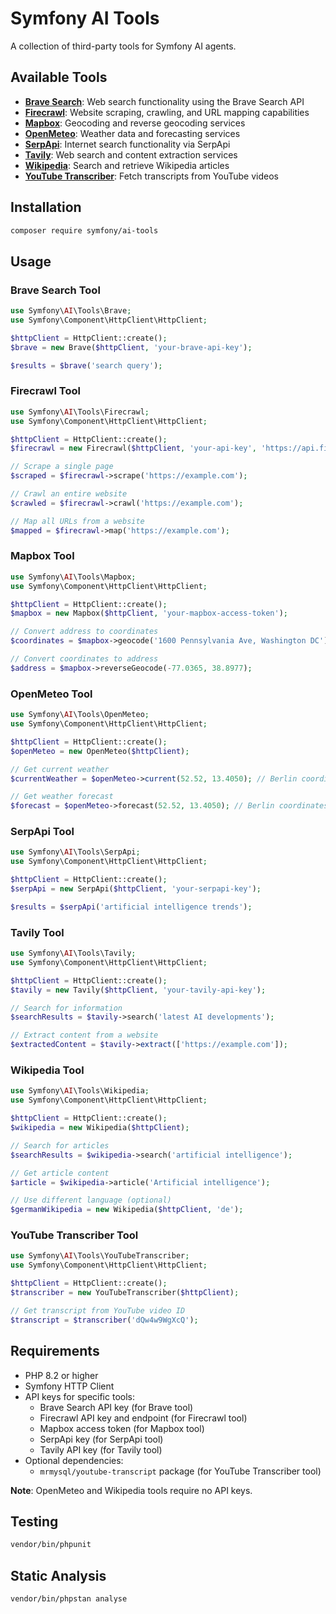 # Symfony AI Tools

A collection of third-party tools for Symfony AI agents.

## Available Tools

- [**Brave Search**](#brave-search-tool): Web search functionality using the Brave Search API
- [**Firecrawl**](#firecrawl-tool): Website scraping, crawling, and URL mapping capabilities
- [**Mapbox**](#mapbox-tool): Geocoding and reverse geocoding services
- [**OpenMeteo**](#openmeteo-tool): Weather data and forecasting services
- [**SerpApi**](#serpapi-tool): Internet search functionality via SerpApi
- [**Tavily**](#tavily-tool): Web search and content extraction services
- [**Wikipedia**](#wikipedia-tool): Search and retrieve Wikipedia articles
- [**YouTube Transcriber**](#youtube-transcriber-tool): Fetch transcripts from YouTube videos

## Installation

```bash
composer require symfony/ai-tools
```

## Usage

### Brave Search Tool

```php
use Symfony\AI\Tools\Brave;
use Symfony\Component\HttpClient\HttpClient;

$httpClient = HttpClient::create();
$brave = new Brave($httpClient, 'your-brave-api-key');

$results = $brave('search query');
```

### Firecrawl Tool

```php
use Symfony\AI\Tools\Firecrawl;
use Symfony\Component\HttpClient\HttpClient;

$httpClient = HttpClient::create();
$firecrawl = new Firecrawl($httpClient, 'your-api-key', 'https://api.firecrawl.dev');

// Scrape a single page
$scraped = $firecrawl->scrape('https://example.com');

// Crawl an entire website
$crawled = $firecrawl->crawl('https://example.com');

// Map all URLs from a website
$mapped = $firecrawl->map('https://example.com');
```

### Mapbox Tool

```php
use Symfony\AI\Tools\Mapbox;
use Symfony\Component\HttpClient\HttpClient;

$httpClient = HttpClient::create();
$mapbox = new Mapbox($httpClient, 'your-mapbox-access-token');

// Convert address to coordinates
$coordinates = $mapbox->geocode('1600 Pennsylvania Ave, Washington DC');

// Convert coordinates to address
$address = $mapbox->reverseGeocode(-77.0365, 38.8977);
```

### OpenMeteo Tool

```php
use Symfony\AI\Tools\OpenMeteo;
use Symfony\Component\HttpClient\HttpClient;

$httpClient = HttpClient::create();
$openMeteo = new OpenMeteo($httpClient);

// Get current weather
$currentWeather = $openMeteo->current(52.52, 13.4050); // Berlin coordinates

// Get weather forecast
$forecast = $openMeteo->forecast(52.52, 13.4050); // Berlin coordinates
```

### SerpApi Tool

```php
use Symfony\AI\Tools\SerpApi;
use Symfony\Component\HttpClient\HttpClient;

$httpClient = HttpClient::create();
$serpApi = new SerpApi($httpClient, 'your-serpapi-key');

$results = $serpApi('artificial intelligence trends');
```

### Tavily Tool

```php
use Symfony\AI\Tools\Tavily;
use Symfony\Component\HttpClient\HttpClient;

$httpClient = HttpClient::create();
$tavily = new Tavily($httpClient, 'your-tavily-api-key');

// Search for information
$searchResults = $tavily->search('latest AI developments');

// Extract content from a website
$extractedContent = $tavily->extract(['https://example.com']);
```

### Wikipedia Tool

```php
use Symfony\AI\Tools\Wikipedia;
use Symfony\Component\HttpClient\HttpClient;

$httpClient = HttpClient::create();
$wikipedia = new Wikipedia($httpClient);

// Search for articles
$searchResults = $wikipedia->search('artificial intelligence');

// Get article content
$article = $wikipedia->article('Artificial intelligence');

// Use different language (optional)
$germanWikipedia = new Wikipedia($httpClient, 'de');
```

### YouTube Transcriber Tool

```php
use Symfony\AI\Tools\YouTubeTranscriber;
use Symfony\Component\HttpClient\HttpClient;

$httpClient = HttpClient::create();
$transcriber = new YouTubeTranscriber($httpClient);

// Get transcript from YouTube video ID
$transcript = $transcriber('dQw4w9WgXcQ');
```

## Requirements

- PHP 8.2 or higher
- Symfony HTTP Client
- API keys for specific tools:
  - Brave Search API key (for Brave tool)
  - Firecrawl API key and endpoint (for Firecrawl tool)
  - Mapbox access token (for Mapbox tool)
  - SerpApi key (for SerpApi tool)
  - Tavily API key (for Tavily tool)
- Optional dependencies:
  - `mrmysql/youtube-transcript` package (for YouTube Transcriber tool)

**Note**: OpenMeteo and Wikipedia tools require no API keys.

## Testing

```bash
vendor/bin/phpunit
```

## Static Analysis

```bash
vendor/bin/phpstan analyse
```